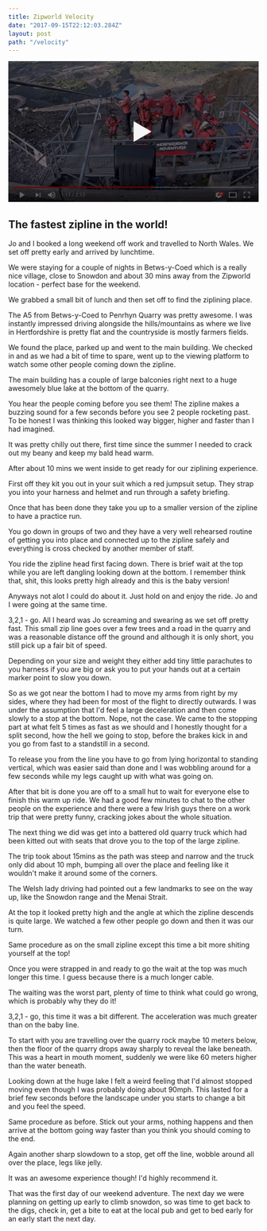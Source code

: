 ```yaml
---
title: Zipworld Velocity
date: "2017-09-15T22:12:03.284Z"
layout: post
path: "/velocity"
---
```


[![Zipworld](/images/zipworld.jpg)](https://youtu.be/9_0L5H0bgH0)


## The fastest zipline in the world!

Jo and I booked a long weekend off work and travelled to North Wales. We set off pretty early and arrived by lunchtime.

We were staying for a couple of nights in Betws-y-Coed which is a really nice village, close to Snowdon and about 30 mins away from the Zipworld location - perfect base for the weekend.

We grabbed a small bit of lunch and then set off to find the ziplining place.

The A5 from Betws-y-Coed to Penrhyn Quarry was pretty awesome. I was instantly impressed driving alongside the hills/mountains as where we live in Hertfordshire is pretty flat and the countryside is mostly farmers fields.

We found the place, parked up and went to the main building. We checked in and as we had a bit of time to spare, went up to the viewing platform to watch some other people coming down the zipline.

The main building has a couple of large balconies right next to a huge awesomely blue lake at the bottom of the quarry.

You hear the people coming before you see them! The zipline makes a buzzing sound for a few seconds before you see 2 people rocketing past. To be honest I was thinking this looked way bigger, higher and faster than I had imagined.

It was pretty chilly out there, first time since the summer I needed to crack out my beany and keep my bald head warm.

After about 10 mins we went inside to get ready for our ziplining experience.

First off they kit you out in your suit which a red jumpsuit setup. They strap you into your harness and helmet and run through a safety briefing.

Once that has been done they take you up to a smaller version of the zipline to have a practice run.

You go down in groups of two and they have a very well rehearsed routine of getting you into place and connected up to the zipline safely and everything is cross checked by another member of staff.

You ride the zipline head first facing down. There is brief wait at the top while you are left dangling looking down at the bottom. I remember think that, shit, this looks pretty high already and this is the baby version!

Anyways not alot I could do about it. Just hold on and enjoy the ride. Jo and I were going at the same time.

3,2,1 - go. All I heard was Jo screaming and swearing as we set off pretty fast. This small zip line goes over a few trees and a road in the quarry and was a reasonable distance off the ground and although it is only short, you still pick up a fair bit of speed.

Depending on your size and weight they either add tiny little parachutes to you harness if you are big or ask you to put your hands out at a certain marker point to slow you down.

So as we got near the bottom I had to move my arms from right by my sides, where they had been for most of the flight to directly outwards. I was under the assumption that I'd feel a large deceleration and then come slowly to a stop at the bottom. Nope, not the case. We came to the stopping part at what felt 5 times as fast as we should and I honestly thought for a split second, how the hell we going to stop, before the brakes kick in and you go from fast to a standstill in a second.

To release you from the line you have to go from lying horizontal to standing vertical, which was easier said than done and I was wobbling around for a few seconds while my legs caught up with what was going on.

After that bit is done you are off to a small hut to wait for everyone else to finish this warm up ride. We had a good few minutes to chat to the other people on the experience and there were a few Irish guys there on a work trip that were pretty funny, cracking jokes about the whole situation.

The next thing we did was get into a battered old quarry truck which had been kitted out with seats that drove you to the top of the large zipline.

The trip took about 15mins as the path was steep and narrow and the truck only did about 10 mph, bumping all over the place and feeling like it wouldn't make it around some of the corners.

The Welsh lady driving had pointed out a few landmarks to see on the way up, like the Snowdon range and the Menai Strait.

At the top it looked pretty high and the angle at which the zipline descends is quite large. We watched a few other people go down and then it was our turn.

Same procedure as on the small zipline except this time a bit more shiting yourself at the top!

Once you were strapped in and ready to go the wait at the top was much longer this time. I guess because there is a much longer cable.

The waiting was the worst part, plenty of time to think what could go wrong, which is probably why they do it!

3,2,1 - go, this time it was a bit different. The acceleration was much greater than on the baby line.

To start with you are travelling over the quarry rock maybe 10 meters below, then the floor of the quarry drops away sharply to reveal the lake beneath. This was a heart in mouth moment, suddenly we were like 60 meters higher than the water beneath.

Looking down at the huge lake I felt a weird feeling that I'd almost stopped moving even though I was probably doing about 90mph. This lasted for a brief few seconds before the landscape under you starts to change a bit and you feel the speed.

Same procedure as before. Stick out your arms, nothing happens and then arrive at the bottom going way faster than you think you should coming to the end.

Again another sharp slowdown to a stop, get off the line, wobble around all over the place, legs like jelly.

It was an awesome experience though! I'd highly recommend it.

That was the first day of our weekend adventure. The next day we were planning on getting up early to climb snowdon, so was time to get back to the digs, check in, get a bite to eat at the local pub and get to bed early for an early start the next day.







